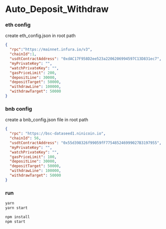 # Auto_Deposit_Withdraw
### eth config
create eth_config.json in root path
```json
{
  "rpc":"https://mainnet.infura.io/v3",
  "chainId":1,
  "usdtContractAddress": "0xdAC17F958D2ee523a2206206994597C13D831ec7",
  "myPrivateKey": "",
  "watchPrivateKey": "",
  "gasPriceLimit": 200,
  "depositLine": 30000,
  "depositTarget": 50000,
  "withdrawLine": 100000,
  "withdrawTarget": 50000
}
```

### bnb config
create a bnb_config.json file in root path
```json
{
  "rpc": "https://bsc-dataseed1.ninicoin.io",
  "chainId": 56,
  "usdtContractAddress": "0x55d398326f99059fF775485246999027B3197955",
  "myPrivateKey": "",
  "watchPrivateKey": "",
  "gasPriceLimit": 100,
  "depositLine": 30000,
  "depositTarget": 50000,
  "withdrawLine": 100000,
  "withdrawTarget": 50000
}
```

### run
```js
yarn
yarn start

npm install
npm start
```